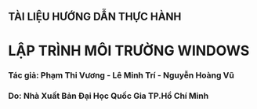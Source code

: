 ## TÀI LIỆU HƯỚNG DẪN THỰC HÀNH
# LẬP TRÌNH MÔI TRƯỜNG WINDOWS
### Tác giả: Phạm Thi Vương - Lê Minh Trí - Nguyễn Hoàng Vũ
### Do: Nhà Xuất Bản Đại Học Quốc Gia TP.Hồ Chí Minh
